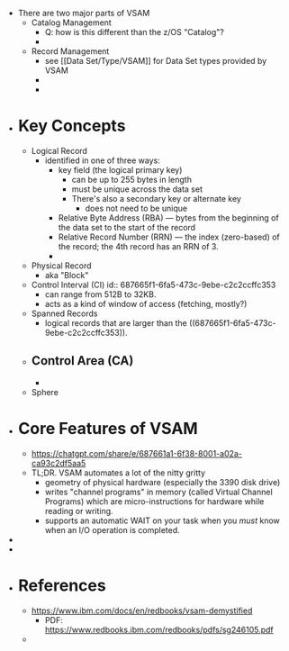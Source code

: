 - There are two major parts of VSAM
	- Catalog Management
		- Q: how is this different than the z/OS "Catalog"?
		-
	- Record Management
		- see [[Data Set/Type/VSAM]] for Data Set types provided by VSAM
		-
		-
- # Key Concepts
	- Logical Record
		- identified in one of three ways:
			- key field (the logical primary key)
				- can be up to 255 bytes in length
				- must be unique across the data set
				- There's also a secondary key or alternate key
					- does not need to be unique
			- Relative Byte Address (RBA) — bytes from the beginning of the data set to the start of the record
			- Relative Record Number (RRN) — the index (zero-based) of the record; the 4th record has an RRN of 3.
			-
	- Physical Record
		- aka "Block"
	- Control Interval (CI)
	  id:: 687665f1-6fa5-473c-9ebe-c2c2ccffc353
		- can range from 512B to 32KB.
		- acts as a kind of window of access (fetching, mostly?)
	- Spanned Records
		- logical records that are larger than the ((687665f1-6fa5-473c-9ebe-c2c2ccffc353)).
	- Control Area (CA)
		-
		-
	- Sphere
- # Core Features of VSAM
	- https://chatgpt.com/share/e/687661a1-6f38-8001-a02a-ca93c2df5aa5
	- TL;DR. VSAM automates a lot of the nitty gritty
		- geometry of physical hardware (especially the 3390 disk drive)
		- writes "channel programs" in memory (called Virtual Channel Programs) which are micro-instructions for hardware while reading or writing.
		- supports an automatic WAIT on your task when you _must_ know when an I/O operation is completed.
-
-
- # References
	- https://www.ibm.com/docs/en/redbooks/vsam-demystified
		- PDF: https://www.redbooks.ibm.com/redbooks/pdfs/sg246105.pdf
	-